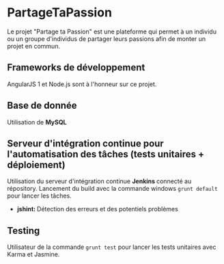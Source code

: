 # PartageTaPassion

Le projet "Partage ta Passion" est une plateforme qui permet à un individu ou un groupe d'individus de partager leurs passions afin de monter un projet en commun.

## Frameworks de développement 

AngularJS 1 et Node.js sont à l'honneur sur ce projet.

## Base de donnée 
Utilisation de <strong> MySQL </strong>

## Serveur d'intégration continue pour l'automatisation des tâches (tests unitaires + déploiement)

Utilisation du serveur d'intégration continue <strong> Jenkins </strong> connecté au répository.
Lancement du build avec la commande windows `grunt default` pour lancer les tâches.
- <strong> jshint: </strong> Détection des erreurs et des potentiels problèmes

## Testing

Utilisateur de la commande `grunt test` pour lancer les tests unitaires avec Karma et Jasmine.
